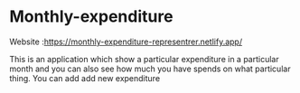 # Monthly-expenditure
Website :https://monthly-expenditure-representrer.netlify.app/

This is an  application which show a particular expenditure in a particular month and you can also see how much you have spends on what particular thing.
You can add add new expenditure
